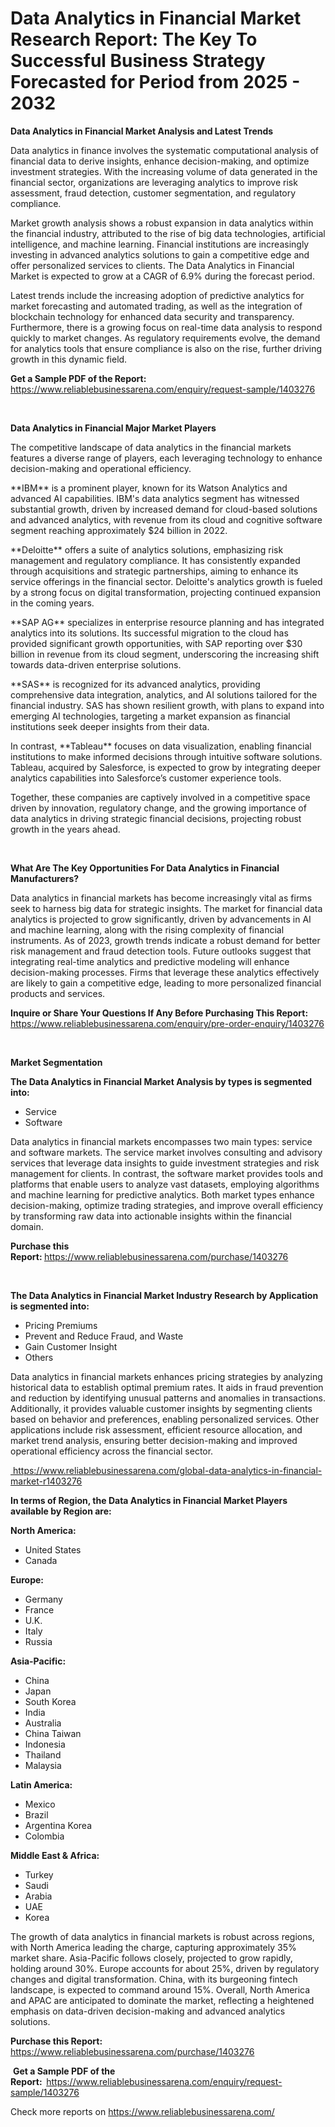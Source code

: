 <p><h1>Data Analytics in Financial Market Research Report: The Key To Successful Business Strategy Forecasted for Period from 2025 - 2032</h1></p><p><strong>Data Analytics in Financial Market Analysis and Latest Trends</strong></p>
<p><p>Data analytics in finance involves the systematic computational analysis of financial data to derive insights, enhance decision-making, and optimize investment strategies. With the increasing volume of data generated in the financial sector, organizations are leveraging analytics to improve risk assessment, fraud detection, customer segmentation, and regulatory compliance.</p><p>Market growth analysis shows a robust expansion in data analytics within the financial industry, attributed to the rise of big data technologies, artificial intelligence, and machine learning. Financial institutions are increasingly investing in advanced analytics solutions to gain a competitive edge and offer personalized services to clients. The Data Analytics in Financial Market is expected to grow at a CAGR of 6.9% during the forecast period.</p><p>Latest trends include the increasing adoption of predictive analytics for market forecasting and automated trading, as well as the integration of blockchain technology for enhanced data security and transparency. Furthermore, there is a growing focus on real-time data analysis to respond quickly to market changes. As regulatory requirements evolve, the demand for analytics tools that ensure compliance is also on the rise, further driving growth in this dynamic field.</p></p>
<p><strong>Get a Sample PDF of the Report:&nbsp;</strong> <a href="https://www.reliablebusinessarena.com/enquiry/request-sample/1403276?utm_campaign=3566&utm_medium=2&utm_source=Github&utm_content=ia&utm_term=28032025&utm_id=data-analytics-in-financial">https://www.reliablebusinessarena.com/enquiry/request-sample/1403276</a></p>
<p>&nbsp;</p>
<p><strong>Data Analytics in Financial Major Market Players</strong></p>
<p><p>The competitive landscape of data analytics in the financial markets features a diverse range of players, each leveraging technology to enhance decision-making and operational efficiency. </p><p>**IBM** is a prominent player, known for its Watson Analytics and advanced AI capabilities. IBM's data analytics segment has witnessed substantial growth, driven by increased demand for cloud-based solutions and advanced analytics, with revenue from its cloud and cognitive software segment reaching approximately $24 billion in 2022.</p><p>**Deloitte** offers a suite of analytics solutions, emphasizing risk management and regulatory compliance. It has consistently expanded through acquisitions and strategic partnerships, aiming to enhance its service offerings in the financial sector. Deloitte's analytics growth is fueled by a strong focus on digital transformation, projecting continued expansion in the coming years.</p><p>**SAP AG** specializes in enterprise resource planning and has integrated analytics into its solutions. Its successful migration to the cloud has provided significant growth opportunities, with SAP reporting over $30 billion in revenue from its cloud segment, underscoring the increasing shift towards data-driven enterprise solutions.</p><p>**SAS** is recognized for its advanced analytics, providing comprehensive data integration, analytics, and AI solutions tailored for the financial industry. SAS has shown resilient growth, with plans to expand into emerging AI technologies, targeting a market expansion as financial institutions seek deeper insights from their data.</p><p>In contrast, **Tableau** focuses on data visualization, enabling financial institutions to make informed decisions through intuitive software solutions. Tableau, acquired by Salesforce, is expected to grow by integrating deeper analytics capabilities into Salesforce’s customer experience tools.</p><p>Together, these companies are captively involved in a competitive space driven by innovation, regulatory change, and the growing importance of data analytics in driving strategic financial decisions, projecting robust growth in the years ahead.</p></p>
<p>&nbsp;</p>
<p><strong>What Are The Key Opportunities For Data Analytics in Financial Manufacturers?</strong></p>
<p><p>Data analytics in financial markets has become increasingly vital as firms seek to harness big data for strategic insights. The market for financial data analytics is projected to grow significantly, driven by advancements in AI and machine learning, along with the rising complexity of financial instruments. As of 2023, growth trends indicate a robust demand for better risk management and fraud detection tools. Future outlooks suggest that integrating real-time analytics and predictive modeling will enhance decision-making processes. Firms that leverage these analytics effectively are likely to gain a competitive edge, leading to more personalized financial products and services.</p></p>
<p><strong>Inquire or Share Your Questions If Any Before Purchasing This Report:</strong> <a href="https://www.reliablebusinessarena.com/enquiry/pre-order-enquiry/1403276?utm_campaign=3566&utm_medium=2&utm_source=Github&utm_content=ia&utm_term=28032025&utm_id=data-analytics-in-financial">https://www.reliablebusinessarena.com/enquiry/pre-order-enquiry/1403276</a></p>
<p>&nbsp;</p>
<p><strong>Market Segmentation</strong></p>
<p><strong>The Data Analytics in Financial Market Analysis by types is segmented into:</strong></p>
<p><ul><li>Service</li><li>Software</li></ul></p>
<p><p>Data analytics in financial markets encompasses two main types: service and software markets. The service market involves consulting and advisory services that leverage data insights to guide investment strategies and risk management for clients. In contrast, the software market provides tools and platforms that enable users to analyze vast datasets, employing algorithms and machine learning for predictive analytics. Both market types enhance decision-making, optimize trading strategies, and improve overall efficiency by transforming raw data into actionable insights within the financial domain.</p></p>
<p><strong>Purchase this Report:&nbsp;</strong><a href="https://www.reliablebusinessarena.com/purchase/1403276?utm_campaign=3566&utm_medium=2&utm_source=Github&utm_content=ia&utm_term=28032025&utm_id=data-analytics-in-financial">https://www.reliablebusinessarena.com/purchase/1403276</a></p>
<p>&nbsp;</p>
<p><strong>The Data Analytics in Financial Market Industry Research by Application is segmented into:</strong></p>
<p><ul><li>Pricing Premiums</li><li>Prevent and Reduce Fraud, and Waste</li><li>Gain Customer Insight</li><li>Others</li></ul></p>
<p><p>Data analytics in financial markets enhances pricing strategies by analyzing historical data to establish optimal premium rates. It aids in fraud prevention and reduction by identifying unusual patterns and anomalies in transactions. Additionally, it provides valuable customer insights by segmenting clients based on behavior and preferences, enabling personalized services. Other applications include risk assessment, efficient resource allocation, and market trend analysis, ensuring better decision-making and improved operational efficiency across the financial sector.</p></p>
<p><a href="https://www.reliablebusinessarena.com/global-data-analytics-in-financial-market-r1403276?utm_campaign=3566&utm_medium=2&utm_source=Github&utm_content=ia&utm_term=28032025&utm_id=data-analytics-in-financial">&nbsp;https://www.reliablebusinessarena.com/global-data-analytics-in-financial-market-r1403276</a></p>
<p><strong>In terms of Region, the Data Analytics in Financial Market Players available by Region are:</strong></p>
<p>
    <p> <strong> North America: </strong>
        <ul>
            <li>United States</li>
            <li>Canada</li>
        </ul>
        </p> 
    <p> <strong> Europe: </strong>
        <ul>
            <li>Germany</li>
            <li>France</li>
            <li>U.K.</li>
            <li>Italy</li>
            <li>Russia</li>
        </ul>
        </p> 
    <p> <strong> Asia-Pacific: </strong>
        <ul>
            <li>China</li>
            <li>Japan</li>
            <li>South Korea</li>
            <li>India</li>
            <li>Australia</li>
            <li>China Taiwan</li>
            <li>Indonesia</li>
            <li>Thailand</li>
            <li>Malaysia</li>
        </ul>
        </p> 
    <p> <strong> Latin America: </strong>
        <ul>
            <li>Mexico</li>
            <li>Brazil</li>
            <li>Argentina Korea</li>
            <li>Colombia</li>
        </ul>
        </p> 
    <p> <strong> Middle East & Africa: </strong>
        <ul>
            <li>Turkey</li>
            <li>Saudi</li>
            <li>Arabia</li>
            <li>UAE</li>
            <li>Korea</li>
        </ul>
    </p>
    </p>
<p><p>The growth of data analytics in financial markets is robust across regions, with North America leading the charge, capturing approximately 35% market share. Asia-Pacific follows closely, projected to grow rapidly, holding around 30%. Europe accounts for about 25%, driven by regulatory changes and digital transformation. China, with its burgeoning fintech landscape, is expected to command around 15%. Overall, North America and APAC are anticipated to dominate the market, reflecting a heightened emphasis on data-driven decision-making and advanced analytics solutions.</p></p>
<p><strong>Purchase this Report: </strong><a href="https://www.reliablebusinessarena.com/purchase/1403276?utm_campaign=3566&utm_medium=2&utm_source=Github&utm_content=ia&utm_term=28032025&utm_id=data-analytics-in-financial">https://www.reliablebusinessarena.com/purchase/1403276</a></p>
<p>&nbsp;<strong>Get a Sample PDF of the Report:&nbsp;&nbsp;</strong><a href="https://www.reliablebusinessarena.com/enquiry/request-sample/1403276?utm_campaign=3566&utm_medium=2&utm_source=Github&utm_content=ia&utm_term=28032025&utm_id=data-analytics-in-financial">https://www.reliablebusinessarena.com/enquiry/request-sample/1403276</a></p>
<p><strong></strong></p>
<p>Check more reports on <a href="https://www.reliablebusinessarena.com/?utm_campaign=3566&utm_medium=2&utm_source=Github&utm_content=ia&utm_term=28032025&utm_id=data-analytics-in-financial">https://www.reliablebusinessarena.com/</a></p>